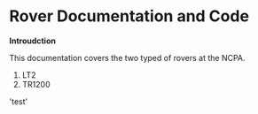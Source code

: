 # Rover Documentation and Code

**Introudction**

This documentation covers the two typed of rovers at the NCPA.
1. LT2
2. TR1200



'test'
